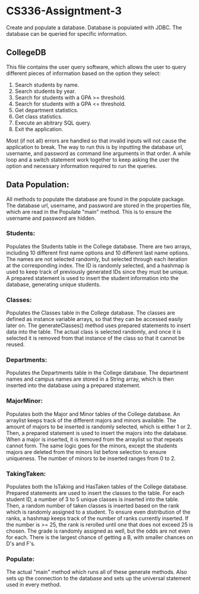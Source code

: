 # CS336-Assigntment-3
Create and populate a database. Database is populated with JDBC. The database can be queried for specific information.

## CollegeDB
This file contains the user query software, which allows the user to query different pieces of information based on the option they select:
1. Search students by name.
2. Search students by year.
3. Search for students with a GPA >= threshold.
4. Search for students with a GPA <= threshold.
5. Get department statistics.
6. Get class statistics.
7. Execute an abitrary SQL query.
8. Exit the application.

Most (if not all) errors are handled so that invalid inputs will not cause the application to break. The way to run this is by inputting the database url, username, and password as command line arguments in that order. A while loop and a switch statement work together to keep asking the user the option and necessary information required to run the queries.

## Data Population:
All methods to populate the database are found in the populate package. The database url, username, and password are stored in the properties file, which are read in the Populate "main" method. This is to ensure the username and password are hidden.

### Students:
Populates the Students table in the College database. There are two arrays, including 10 different first name options and 10 different last name options. The names are not selected randomly, but selected through each iteration at the corresponding index. The ID is randomly selected, and a hashmap is used to keep track of previously generated IDs since they must be unique. A prepared statement is used to insert the student information into the database, generating unique students.
### Classes:
Populates the Classes table in the College database. The classes are defined as instance variable arrays, so that they can be accessed easily later on. The generateClasses() method uses prepared statements to insert data into the table. The actual class is selected randomly, and once it is selected it is removed from that instance of the class so that it cannot be reused.

### Departments:
Populates the Departments table in the College database. The department names and campus names are stored in a String array, which is then inserted into the database using a prepared statement.

### MajorMinor:
Populates both the Major and Minor tables of the College database. An arraylist keeps track of the different majors and minors available. The amount of majors to be inserted is randomly selected, which is either 1 or 2. Then, a prepared statement is used to insert the majors into the database. When a major is inserted, it is removed from the arraylist so that repeats cannot form. The same logic goes for the minors, except the students majors are deleted from the minors list before selection to ensure uniqueness. The number of minors to be inserted ranges from 0 to 2.

### TakingTaken:
Populates both the IsTaking and HasTaken tables of the College database. Prepared statements are used to insert the classes to the table. For each student ID, a number of 3 to 5 unique classes is inserted into the table. Then, a random number of taken classes is inserted based on the rank which is randomly assigned to a student. To ensure even distribution of the ranks, a hashmap keeps track of the number of ranks currently inserted. If the number is >= 25, the rank is rerolled until one that does not exceed 25 is chosen. The grade is randomly assigned as well, but the odds are not even for each. There is the largest chance of getting a B, with smaller chances on D's and F's.

### Populate: 

The actual "main" method which runs all of these generate methods. Also sets up the connection to the database and sets up the universal statement used in every method.